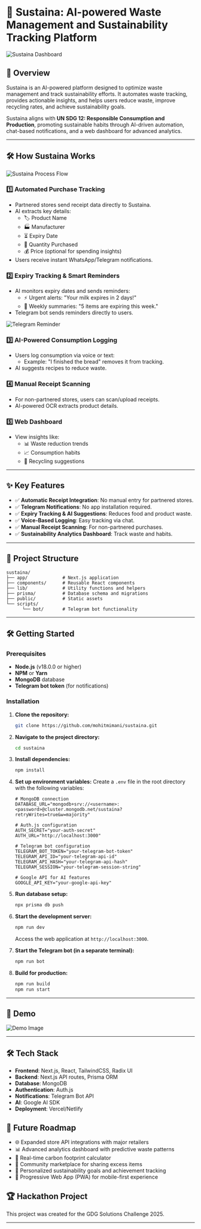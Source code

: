 # 🌱 Sustaina: AI-powered Waste Management and Sustainability Tracking Platform

![Sustaina Dashboard](public/dark-dashboard1.png)

## 🚀 Overview

Sustaina is an AI-powered platform designed to optimize waste management and track sustainability efforts. It automates waste tracking, provides actionable insights, and helps users reduce waste, improve recycling rates, and achieve sustainability goals.

Sustaina aligns with **UN SDG 12: Responsible Consumption and Production**, promoting sustainable habits through AI-driven automation, chat-based notifications, and a web dashboard for advanced analytics.

---

## 🛠️ How Sustaina Works

![Sustaina Process Flow](public/diagram-arch.png)

### 1️⃣ **Automated Purchase Tracking**

- Partnered stores send receipt data directly to Sustaina.
- AI extracts key details:
  - 🏷 Product Name
  - 🏭 Manufacturer
  - ⏳ Expiry Date
  - 🔢 Quantity Purchased
  - 💰 Price (optional for spending insights)
- Users receive instant WhatsApp/Telegram notifications.

### 2️⃣ **Expiry Tracking & Smart Reminders**

- AI monitors expiry dates and sends reminders:
  - ⚡ Urgent alerts: "Your milk expires in 2 days!"
  - 📅 Weekly summaries: "5 items are expiring this week."
- Telegram bot sends reminders directly to users.

![Telegram Reminder](public/telegram.png)

### 3️⃣ **AI-Powered Consumption Logging**

- Users log consumption via voice or text:
  - Example: "I finished the bread" removes it from tracking.
- AI suggests recipes to reduce waste.

### 4️⃣ **Manual Receipt Scanning**

- For non-partnered stores, users can scan/upload receipts.
- AI-powered OCR extracts product details.

### 5️⃣ **Web Dashboard**

- View insights like:
  - 📊 Waste reduction trends
  - 📈 Consumption habits
  - 🔄 Recycling suggestions

---

## ✨ Key Features

- ✅ **Automatic Receipt Integration**: No manual entry for partnered stores.
- ✅ **Telegram Notifications**: No app installation required.
- ✅ **Expiry Tracking & AI Suggestions**: Reduces food and product waste.
- ✅ **Voice-Based Logging**: Easy tracking via chat.
- ✅ **Manual Receipt Scanning**: For non-partnered purchases.
- ✅ **Sustainability Analytics Dashboard**: Track waste and habits.

---

## 📂 Project Structure

```
sustaina/
├── app/             # Next.js application
├── components/      # Reusable React components
├── lib/             # Utility functions and helpers
├── prisma/          # Database schema and migrations
├── public/          # Static assets
└── scripts/
      └── bot/       # Telegram bot functionality
```

---

## 🛠️ Getting Started

### Prerequisites

- **Node.js** (v18.0.0 or higher)
- **NPM** or **Yarn**
- **MongoDB** database
- **Telegram bot token** (for notifications)

### Installation

1. **Clone the repository:**

   ```bash
   git clone https://github.com/mohitmimani/sustaina.git
   ```

2. **Navigate to the project directory:**

   ```bash
   cd sustaina
   ```

3. **Install dependencies:**

   ```bash
   npm install
   ```

4. **Set up environment variables:**
   Create a `.env` file in the root directory with the following variables:

   ```env
   # MongoDB connection
   DATABASE_URL="mongodb+srv://<username>:<password>@cluster.mongodb.net/sustaina?retryWrites=true&w=majority"

   # Auth.js configuration
   AUTH_SECRET="your-auth-secret"
   AUTH_URL="http://localhost:3000"

   # Telegram bot configuration
   TELEGRAM_BOT_TOKEN="your-telegram-bot-token"
   TELEGRAM_API_ID="your-telegram-api-id"
   TELEGRAM_API_HASH="your-telegram-api-hash"
   TELEGRAM_SESSION="your-telegram-session-string"

   # Google API for AI features
   GOOGLE_API_KEY="your-google-api-key"
   ```

5. **Run database setup:**

   ```bash
   npx prisma db push
   ```

6. **Start the development server:**

   ```bash
   npm run dev
   ```

   Access the web application at `http://localhost:3000`.

7. **Start the Telegram bot (in a separate terminal):**

   ```bash
   npm run bot
   ```

8. **Build for production:**
   ```bash
   npm run build
   npm run start
   ```

---

## 🌟 Demo

![Demo Image](public/dark-dashboard3.png)

---

## 🛠️ Tech Stack

- **Frontend**: Next.js, React, TailwindCSS, Radix UI
- **Backend**: Next.js API routes, Prisma ORM
- **Database**: MongoDB
- **Authentication**: Auth.js
- **Notifications**: Telegram Bot API
- **AI**: Google AI SDK
- **Deployment**: Vercel/Netlify

## 🚀 Future Roadmap

- 🌐 Expanded store API integrations with major retailers
- 📊 Advanced analytics dashboard with predictive waste patterns
- 🔄 Real-time carbon footprint calculator
- 👥 Community marketplace for sharing excess items
- 🎯 Personalized sustainability goals and achievement tracking
- 📱 Progressive Web App (PWA) for mobile-first experience

## 🏆 Hackathon Project

This project was created for the GDG Solutions Challenge 2025.

---

